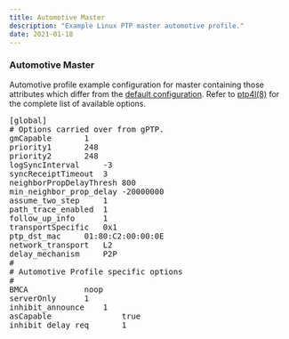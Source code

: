 ```yaml
---
title: Automotive Master
description: "Example Linux PTP master automotive profile."
date: 2021-01-18
---
```


### Automotive Master

Automotive profile example configuration for master containing those attributes which differ from the [default configuration](/documentation/configs/default/). Refer to [ptp4l(8)](/documentation/ptp4l/) for the complete list of available options.

<pre>
[global]
# Options carried over from gPTP.
gmCapable		1
priority1		248
priority2		248
logSyncInterval		-3
syncReceiptTimeout	3
neighborPropDelayThresh	800
min_neighbor_prop_delay	-20000000
assume_two_step		1
path_trace_enabled	1
follow_up_info		1
transportSpecific	0x1
ptp_dst_mac		01:80:C2:00:00:0E
network_transport	L2
delay_mechanism		P2P
#
# Automotive Profile specific options
#
BMCA			noop
serverOnly		1
inhibit_announce	1
asCapable               true
inhibit_delay_req       1
</pre>